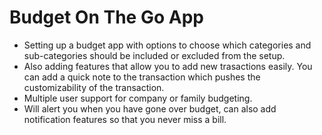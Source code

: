 # Budget On The Go App

* Setting up a budget app with options to choose which categories
and sub-categories should be included or excluded from the setup.
* Also adding features that allow you to add new trasactions
easily.  You can add a quick note to the transaction which pushes
the customizability of the transaction. 
* Multiple user support for company or family budgeting.  
* Will alert you when you have gone over budget, can also add 
notification features so that you never miss a bill.  
